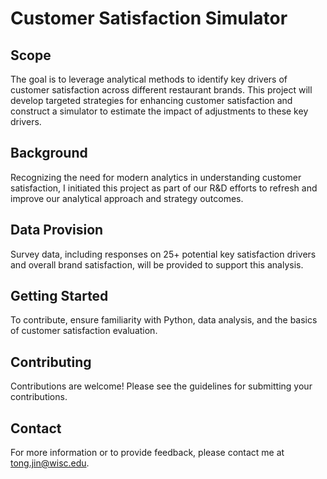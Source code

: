 # Customer Satisfaction Simulator

## Scope
The goal is to leverage analytical methods to identify key drivers of customer satisfaction across different restaurant brands. This project will develop targeted strategies for enhancing customer satisfaction and construct a simulator to estimate the impact of adjustments to these key drivers.

## Background
Recognizing the need for modern analytics in understanding customer satisfaction, I initiated this project as part of our R&D efforts to refresh and improve our analytical approach and strategy outcomes.

## Data Provision
Survey data, including responses on 25+ potential key satisfaction drivers and overall brand satisfaction, will be provided to support this analysis.

## Getting Started
To contribute, ensure familiarity with Python, data analysis, and the basics of customer satisfaction evaluation.

## Contributing
Contributions are welcome! Please see the guidelines for submitting your contributions.

## Contact
For more information or to provide feedback, please contact me at tong.jin@wisc.edu.
